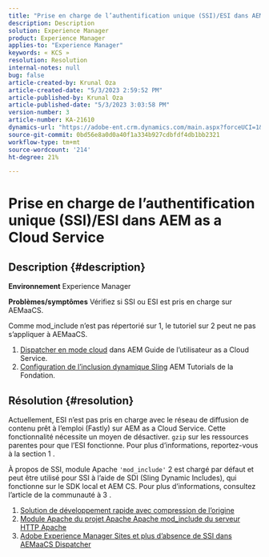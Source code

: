 ```yaml
---
title: "Prise en charge de l’authentification unique (SSI)/ESI dans AEM as a Cloud Service"
description: Description
solution: Experience Manager
product: Experience Manager
applies-to: "Experience Manager"
keywords: « KCS »
resolution: Resolution
internal-notes: null
bug: false
article-created-by: Krunal Oza
article-created-date: "5/3/2023 2:59:52 PM"
article-published-by: Krunal Oza
article-published-date: "5/3/2023 3:03:58 PM"
version-number: 3
article-number: KA-21610
dynamics-url: "https://adobe-ent.crm.dynamics.com/main.aspx?forceUCI=1&pagetype=entityrecord&etn=knowledgearticle&id=d031d424-c3e9-ed11-a7c6-6045bd006b4b"
source-git-commit: 0bd56e8a0d0a40f1a334b927cdbfdf4db1bb2321
workflow-type: tm+mt
source-wordcount: '214'
ht-degree: 21%

---
```


# Prise en charge de l’authentification unique (SSI)/ESI dans AEM as a Cloud Service

## Description {#description}

<b>Environnement</b>
Experience Manager


<b>Problèmes/symptômes</b>
Vérifiez si SSI ou ESI est pris en charge sur AEMaaCS.

Comme mod_include n’est pas répertorié sur 1, le tutoriel sur 2 peut ne pas s’appliquer à AEMaaCS.

1. [Dispatcher en mode cloud](https://experienceleague.adobe.com/docs/experience-manager-cloud-service/content/implementing/content-delivery/disp-overview.html?lang=fr) dans AEM Guide de l’utilisateur as a Cloud Service.
2. [Configuration de l’inclusion dynamique Sling](https://experienceleague.adobe.com/docs/experience-manager-learn/foundation/development/set-up-sling-dynamic-include.html?lang=fr) AEM Tutorials de la Fondation.





## Résolution {#resolution}


Actuellement, ESI n’est pas pris en charge avec le réseau de diffusion de contenu prêt à l’emploi (Fastly) sur AEM as a Cloud Service. Cette fonctionnalité nécessite un moyen de désactiver. `gzip` sur les ressources parentes pour que l’ESI fonctionne. Pour plus d’informations, reportez-vous à la section 1 .

À propos de SSI, module Apache `'mod_include'` 2 est chargé par défaut et peut être utilisé pour SSI à l’aide de SDI (Sling Dynamic Includes), qui fonctionne sur le SDK local et AEM CS. Pour plus d’informations, consultez l’article de la communauté à 3 .

1. [Solution de développement rapide avec compression de l’origine](https://developer.fastly.com/reference/vcl/statements/esi/#esi-with-origin-compression)
2. [Module Apache du projet Apache Apache mod_include du serveur HTTP Apache](https://httpd.apache.org/docs/2.4/mod/mod_include.html)
3. [Adobe Experience Manager Sites et plus d’absence de SSI dans AEMaaCS Dispatcher](https://experienceleaguecommunities.adobe.com/t5/adobe-experience-manager/lack-of-ssi-in-aemaacs-dispatcher/td-p/392044)


